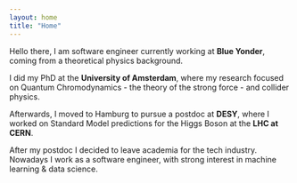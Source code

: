 ```yaml
---
layout: home
title: "Home"
---
```


Hello there, I am software engineer currently working at **Blue Yonder**, coming from a theoretical physics background. 

I did my PhD at the **University of Amsterdam**, where my research focused on Quantum Chromodynamics - the theory of the strong force - and collider physics. 

Afterwards, I moved to Hamburg to pursue a postdoc at **DESY**, where I worked on Standard Model predictions for the Higgs Boson at the **LHC at CERN**. 

After my postdoc I decided to leave academia for the tech industry. Nowadays I work as a software engineer, with strong interest in machine learning & data science. 

